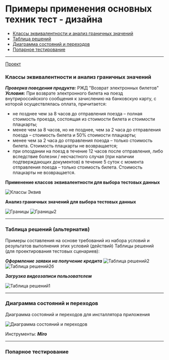 # Примеры применения основных техник тест - дизайна

* [Классы эквивалентности и анализ граничных значений](#classes)
* [Таблица решений](#table)
* [Диаграмма состояний и переходов](#diagram)
* [Попарное тестирование](#pairwise)
<hr>

[Проект](https://github.com/Elena-Belova/Test-Design/blob/cc393ebe77d6369e88fea71aa08cc4dc9920e722/Project.md)

### <a name="classes"></a> Классы эквивалентности и анализ граничных значений

***Проверка поведения продукта:*** РЖД "Возврат электронных билетов"<br>
***Условия:***
При возврате электронного билета на поезд внутрироссийского сообщения к зачислению на банковскую карту, с которой осуществлялась оплата, причитается: 
- не позднее чем за 8 часов до отправления поезда – полная стоимость проезда, состоящая из стоимости билета и стоимости плацкарты;
- менее чем за 8 часов, но не позднее, чем за 2 часа до отправления поезда – стоимость билета и 50% стоимости плацкарты;
- менее чем за 2 часа до отправления поезда – только стоимость билета. Стоимость плацкарты не возвращается;
- при опоздании на поезд в течение 12 часов после отправления, либо вследствие болезни / несчастного случая (при наличии подтверждающих документов) в течение 5 суток с момента отправления поезда – только стоимость билета. Стоимость плацкарты не возвращается.

**Применение классов эквивалентности для выбора тестовых данных**

![Классы Эквив](https://github.com/Elena-Belova/Test-Design/assets/148638077/0b70852a-9ebf-4c0c-9a6f-e54a8311eda9)


**Анализ граничных значений для выбора тестовых данных**

![Границы](https://github.com/Elena-Belova/Test-Design/assets/148638077/24133905-3011-4bac-b478-e865d4720d0a)
![Границы2](https://github.com/Elena-Belova/Test-Design/assets/148638077/b60fcd3c-20a3-40ed-aacf-23fe8f04c86c)

<hr>

### <a name="table"></a> Таблица решений (альтернатив)

Примеры составления на основе требований из набора условий и результатов выполнения этих условий (действий) Таблицы решений (для проектирования тестовых сценариев):

***Оформление заявки на получение кредита***
![Таблица решений2](https://github.com/Elena-Belova/Test-Design/assets/148638077/8a958e21-6cdf-470a-aa57-5de29f853fc4)
![Таблица решений2б](https://github.com/Elena-Belova/Test-Design/assets/148638077/94f5c789-5676-4b3c-85a3-af6784e85157)



***Загрузка видеозаписи пользователем***

![Таблица решений1](https://github.com/Elena-Belova/Test-Design/assets/148638077/fdff6088-e470-44a1-aaa3-855b41e00553)

<hr>

### <a name="diagram"></a> Диаграмма состояний и переходов

Диаграмма состояний и переходов для инсталлятора приложения
 
![Диаграмма состояний и переходов](https://github.com/Elena-Belova/Test-Design/assets/148638077/2a7810aa-c8d4-465d-86aa-6515f3e501e2)

Инструменты: ***Miro***
<hr>

### <a name="pairwise"></a> Попарное тестирование
